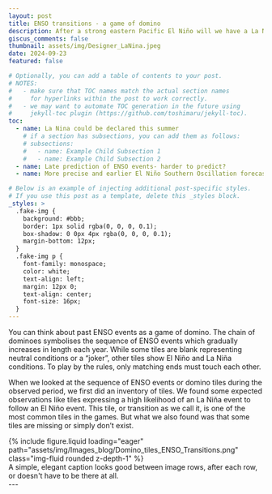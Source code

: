 ```yaml
---
layout: post
title: ENSO transitions - a game of domino
description: After a strong eastern Pacific El Niño will we have a La Niña developing in 2024
giscus_comments: false
thumbnail: assets/img/Designer_LaNina.jpeg
date: 2024-09-23
featured: false

# Optionally, you can add a table of contents to your post.
# NOTES:
#   - make sure that TOC names match the actual section names
#     for hyperlinks within the post to work correctly.
#   - we may want to automate TOC generation in the future using
#     jekyll-toc plugin (https://github.com/toshimaru/jekyll-toc).
toc:
  - name: La Nina could be declared this summer
    # if a section has subsections, you can add them as follows:
    # subsections:
    #   - name: Example Child Subsection 1
    #   - name: Example Child Subsection 2
  - name: Late prediction of ENSO events- harder to predict?
  - name: More precise and earlier El Niño Southern Oscillation forecasts

# Below is an example of injecting additional post-specific styles.
# If you use this post as a template, delete this _styles block.
_styles: >
  .fake-img {
    background: #bbb;
    border: 1px solid rgba(0, 0, 0, 0.1);
    box-shadow: 0 0px 4px rgba(0, 0, 0, 0.1);
    margin-bottom: 12px;
  }
  .fake-img p {
    font-family: monospace;
    color: white;
    text-align: left;
    margin: 12px 0;
    text-align: center;
    font-size: 16px;
  }
---
```


You can think about past ENSO events as a game of domino.  The chain of dominoes symbolises the sequence of ENSO events which gradually increases in length each year. While some tiles are blank representing neutral conditions or a “joker”, other tiles show El Niño and La Niña conditions. To play by the rules, only matching ends must touch each other. 

When we looked at the sequence of ENSO events or domino tiles during the observed period, we first did an inventory of tiles. We found some expected observations like tiles expressing a high likelihood of an La Niña event to follow an El Niño event. This tile, or transition as we call it, is one of the most common tiles in the games.  But what we also found was that some tiles are missing or simply don’t exist. 


<div class="row mt-3">
    <div class="col-sm mt-3 mt-md-0">
        {% include figure.liquid loading="eager" path="assets/img/Images_blog/Domino_tiles_ENSO_Transitions.png" class="img-fluid rounded z-depth-1" %}
    </div>
</div>
<div class="caption">
    A simple, elegant caption looks good between image rows, after each row, or doesn't have to be there at all.
</div>
---



